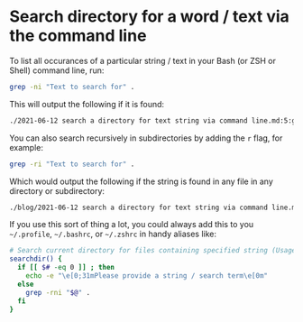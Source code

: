 # Search directory for a word / text via the command line

To list all occurances of a particular string / text in your Bash (or ZSH or Shell) command line, run:
```bash
grep -ni "Text to search for" .
```

This will output the following if it is found:
```bash
./2021-06-12 search a directory for text string via command line.md:5:grep -rni "Text to search for" .
```

You can also search recursively in subdirectories by adding the `r` flag, for example:

```bash
grep -ri "Text to search for" .
```

Which would output the following if the string is found in any file in any directory or subdirectory:

```bash
./blog/2021-06-12 search a directory for text string via command line.md:grep -rni "Text to search for" .
```

If you use this sort of thing a lot, you could always add this to you `~/.profile`, `~/.bashrc`, or `~/.zshrc` in handy aliases like:

```bash
# Search current directory for files containing specified string (Usage: searchdir "Search Term")
searchdir() {
  if [[ $# -eq 0 ]] ; then
    echo -e "\e[0;31mPlease provide a string / search term\e[0m"
  else
    grep -rni "$@" .
  fi
}
```
